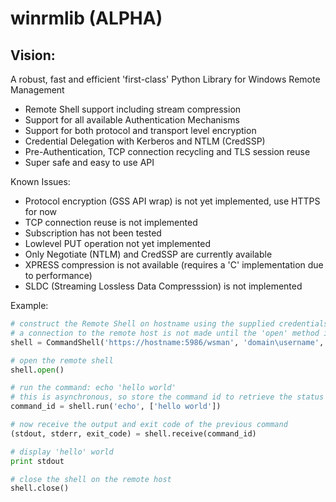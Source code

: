 # winrmlib (ALPHA)

## Vision:
A robust, fast and efficient 'first-class' Python Library for Windows Remote Management

- Remote Shell support including stream compression
- Support for all available Authentication Mechanisms
- Support for both protocol and transport level encryption
- Credential Delegation with Kerberos and NTLM (CredSSP)
- Pre-Authentication, TCP connection recycling and TLS session reuse
- Super safe and easy to use API

Known Issues:
- Protocol encryption (GSS API wrap) is not yet implemented, use HTTPS for now
- TCP connection reuse is not implemented
- Subscription has not been tested
- Lowlevel PUT operation not yet implemented
- Only Negotiate (NTLM) and CredSSP are currently available
- XPRESS compression is not available (requires a 'C' implementation due to performance)
- SLDC (Streaming Lossless Data Compresssion) is not implemented

Example:

```python
# construct the Remote Shell on hostname using the supplied credentials
# a connection to the remote host is not made until the 'open' method is called
shell = CommandShell('https://hostname:5986/wsman', 'domain\username', 'password')

# open the remote shell
shell.open()

# run the command: echo 'hello world'
# this is asynchronous, so store the command id to retrieve the status and output later
command_id = shell.run('echo', ['hello world'])

# now receive the output and exit code of the previous command
(stdout, stderr, exit_code) = shell.receive(command_id)

# display 'hello' world
print stdout

# close the shell on the remote host
shell.close()
```


